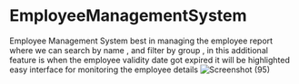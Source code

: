 # EmployeeManagementSystem
Employee Management System best in managing the employee report where we can search by name , and filter by group , in this additional feature is when the employee validity date got expired it will be highlighted easy interface for monitoring the employee details 
![Screenshot (95)](https://github.com/user-attachments/assets/5f0789f1-0479-45ff-9163-06d1e0bd6ea8)
